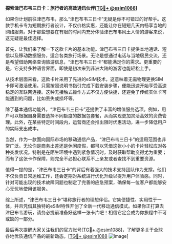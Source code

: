 **探索津巴布韦三日卡：旅行者的高效通讯伙伴[[TG💪+ @esim1088](https://t.me/s/esim1088)]**

如果你计划前往津巴布韦，那么“津巴布韦三日卡”无疑是你不可错过的好帮手。这款手机卡专为短期旅行者设计，不仅价格实惠，还能让你在短短几天内畅享当地的网络服务。对于那些想要在有限的时间内充分体验津巴布韦风土人情的游客来说，这无疑是最佳选择。

首先，让我们来了解一下这款卡片的基本功能。津巴布韦三日卡提供本地通话、短信以及移动数据服务，适合各类旅行场景。无论是想通过电话与当地居民交流，还是希望借助网络查询旅游信息，“津巴布韦三日卡”都能满足你的需求。更重要的是，它支持多种语言界面，即使是初次来到非洲大陆的游客也能轻松上手。

从技术层面来看，这款卡片采用了先进的eSIM技术，这意味着无需物理更换SIM卡即可激活使用。只需按照说明书指引完成下载安装步骤，便能迅速开始享受高速稳定的互联网连接。这种无接触式操作方式不仅方便快捷，还避免了传统实体卡可能遇到的问题，比如丢失或损坏等。

除了基本通信功能外，“津巴布韦三日卡”还提供了丰富的增值服务选项。例如，用户可以根据自身需要选择不同额度的数据包套餐，从而实现更加灵活高效的资费管理。此外，在某些特定时间段内，运营商还会推出限时优惠活动，进一步降低用户的实际支出成本。

当然，作为一款面向国际市场的移动通信产品，“津巴布韦三日卡”的适用范围也非常广泛。无论你是商务出差还是休闲度假，都可以凭借这张小小的卡片轻松应对各种突发状况。特别是在陌生环境中遇到紧急情况时，及时获取帮助变得尤为重要；而有了这张卡作保障，则完全不必担心联系不上亲友或者查找不到重要资源。

值得一提的是，“津巴布韦三日卡”的背后有着强大的技术支持团队作为支撑。他们不仅负责日常运维工作，还会定期对系统进行优化升级以提升用户体验感。同时，针对可能出现的技术故障问题也制定了完善的应急预案，确保每一位客户都能够安心无忧地使用该服务。

综上所述，“津巴布韦三日卡”堪称旅行者的理想伴侣。它集便捷性、实用性于一体，并且凭借其独特的eSIM特性开创了全新一代移动通信模式。如果你正打算去津巴布韦游玩，请务必提前准备好这样一张卡片吧！相信它定会成为你旅程中不可或缺的一部分。

最后再次提醒大家关注我们的官方账号[[TG💪+ @esim1088](https://t.me/s/esim1088)]，了解更多关于全球各地优质通信产品的最新动态。[[TG💪+ @esim1088](https://t.me/s/esim1088) ![Image](https://i.postimg.cc/4NQfJmqS/Snipaste-2025-05-13-00-14-12.png)]